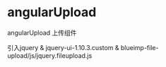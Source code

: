 # angularUpload
angularUpload 上传组件

引入jquery & jquery-ui-1.10.3.custom & blueimp-file-upload/js/jquery.fileupload.js

<uploads ng-model="vm.editData.picture"></uploads>